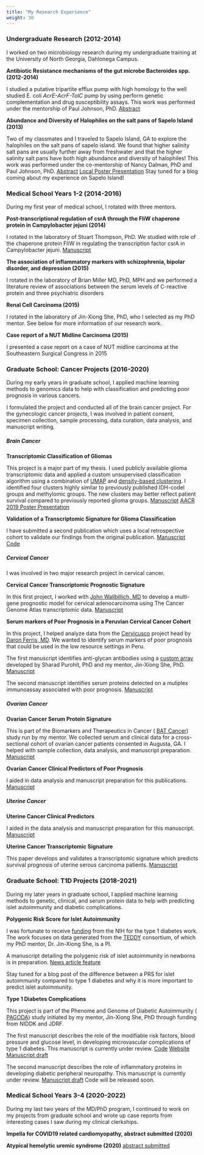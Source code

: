 ```yaml
---
title: "My Research Experience"
weight: 30
---
```



### Undergraduate Research (2012-2014)
I worked on two microbiology research during my undergraduate training at the University of North Georgia, Dahlonega Campus. 

__Antibiotic Resistance mechanisms of the gut microbe Bacteroides spp. (2012-2014)__

I studied a putative tripartite efflux pump with high homology to the well studied E. coli _AcrE-AcrF-TolC_ pump by using perform genetic complementation and drug susceptibility assays. This work was performed under the mentorship of Paul Johnson, PhD. [Abstract](https://drive.google.com/file/d/1wYKErS21Zy41gvfiAymo-kUuG8xv0kEG/view?usp=sharing)

__Abundance and Diversity of Halophiles on the salt pans of Sapelo Island (2013)__

Two of my classmates and I traveled to Sapelo Island, GA to explore the halophiles on the salt pans of sapelo island. We found that higher salinity salt pans are usually further away from freshwater and that the higher salinity salt pans have both high abundance and diversity of halophiles! This work was performed under the co-mentorship of Nancy Dalman, PhD and Paul Johnson, PhD. [Abstract](https://drive.google.com/file/d/1mu-nhsYX59DDBb7Nm1iomt6_RVUZ2GIu/view?usp=sharing) [Local Poster Presentation](https://drive.google.com/file/d/1CA_4-51N78UhdDOolabT8XC8DAdkTt0T/view?usp=sharing)
Stay tuned for a blog coming about my experience on Sapelo Island!

### Medical School Years 1-2 (2014-2016)
During my first year of medical school, I rotated with three mentors.

__Post-transcriptional regulation of csrA through the FliW chaperone protein in Campylobacter jejuni (2014)__

I rotated in the laboratory of Stuart Thompson, PhD. We studied with role of the chaperone protein FliW in regulating the transcription factor csrA in Campylobacter jejuni. 
[Manuscript](https://www.frontiersin.org/articles/10.3389/fmicb.2020.531596/full?&utm_source=Email_to_authors_&utm_medium=Email&utm_content=T1_11.5e1_author&utm_campaign=Email_publication&field=&journalName=Frontiers_in_Microbiology&id=531596)

__The association of inflammatory markers with schizophrenia, bipolar disorder, and depression (2015)__

I rotated in the laboratory of Brian Miller MD, PhD, MPH and we performed a literature review of associations between the serum levels of C-reactive protein and three psychiatric disorders

__Renal Cell Carcinoma (2015)__

I rotated in the laboratory of Jin-Xiong She, PhD, who I selected as my PhD mentor. See below for more information of our research work.

__Case report of a NUT Midline Carcinoma (2015)__

I presented a case report on a case of NUT midline carcinoma at the Southeastern Surgical Congress in 2015

### Graduate School: Cancer Projects (2016-2020)
During my early years in graduate school, I applied machine learning methods to genomics data to help with classification and predicting poor prognosis in various cancers.

I formulated the project and conducted all of the brain cancer project. For the gynecologic cancer projects, I was involved in patient consent, specimen collection, sample processing, data curation, data analysis, and manuscript writing.

##### Brain Cancer
__Transcriptomic Classification of Gliomas__

This project is a major part of my thesis. I used publicly available glioma transcriptomic data and applied a custom unsupervised classification algorithm using a combination of [UMAP](https://umap-learn.readthedocs.io/en/latest/) and [density-based clustering](https://citeseerx.ist.psu.edu/viewdoc/summary?doi=10.1.1.121.9220). I identified four clusters highly similar to previously published IDH-codel groups and methylomic groups. The new clusters may better reflect patient survival compared to previously reported glioma groups.
[Manuscript](https://www.ncbi.nlm.nih.gov/pmc/articles/PMC7692499/)
[AACR 2019 Poster Presentation](https://drive.google.com/file/d/1wXC0KHW8G7mtk3vVksCtgmrueqz6VTCg/view?usp=sharing)

__Validation of a Transcriptomic Signature for Glioma Classification__

I have submitted a second publication which uses a local retrospective cohort to validate our findings from the original publication.
[Manuscript](https://augustauniversity.box.com/s/txaqjm88mngju5h5syxg7lbfqk9hi8fd)
[Code](https://github.com/pmtran5884/Brain-paper-2)

##### Cervical Cancer
I was involved in two major research project in cervical cancer.

__Cervical Cancer Transcriptomic Prognostic Signature__

In this first project, I worked with [John Wallbillich, MD](https://obgyn.med.wayne.edu/profile/hc1621) to develop a multi-gene prognostic model for cervical adenocarcinoma using The Cancer Genome Atlas transcriptomic data.
[Manuscript](https://europepmc.org/article/PMC/7269782)

__Serum markers of Poor Prognosis in a Peruvian Cervical Cancer Cohort__

In this project, I helped analyze data from the [Cervicusco](http://cervicusco.org/en/about_cc/compassion-in-care/) project head by [Daron Ferris, MD](https://www.augusta.edu/cancer/research/labs/inactive-daron-ferris.php). We wanted to identify serum markers of poor prognosis that could be used in the low resource settings in Peru.

The first manuscript identifies anti-glycan antibodies using a [custom array](https://www.nature.com/articles/s41467-017-02747-y) developed by Sharad Purohit, PhD and my mentor, Jin-Xiong She, PhD. [Manuscript](https://www.gynecologiconcology-online.net/article/S0090-8258(20)30023-8/fulltext)

The second manuscript identifies serum proteins detected on a muliplex immunoassay associated with poor prognosis.
[Manuscript](https://www.ncbi.nlm.nih.gov/pmc/articles/PMC7601905/)


##### Ovarian Cancer

__Ovarian Cancer Serum Protein Signature__

This is part of the Biomarkers and Therapeutics in Cancer ( [BAT Cancer](https://www.augusta.edu/research/studies/trial.php?study=611205)) study run by my mentor. We collected serum and clinical data for a cross-sectional cohort of ovarian cancer patients consented in Augusta, GA. I helped with sample collection, data analysis, and manuscript preparation.
[Manuscript](https://www.sciencedirect.com/science/article/abs/pii/S0090825818315154)

__Ovarian Cancer Clinical Predictors of Poor Prognosis__

I aided in data analysis and manuscript preparation for this publications.
[Manuscript](https://europepmc.org/article/med/33155151)

##### Uterine Cancer

__Uterine Cancer Clinical Predictors__ 

I aided in the data analysis and manuscript preparation for this manuscript.
[Manuscript](https://europepmc.org/article/med/31796203)

__Uterine Cancer Transcriptomic Signature__

This paper develops and validates a transcriptomic signature which predicts survival prognosis of uterine serous carcinoma patients.
[Manuscript](https://europepmc.org/article/med/32067813)

### Graduate School: T1D Projects (2018-2021)
During my later years in graduate school, I applied machine learning methods to genetic, clinical, and serum protein data to help with predicting islet autoimmunity and diabetic complications.

__Polygenic Risk Score for Islet Autoimmunity__

I was fortunate to receive [funding](https://projectreporter.nih.gov/project_info_description.cfm?aid=9976989&icde=53097928&ddparam=&ddvalue=&ddsub=&cr=1&csb=default&cs=ASC&pball=) from the NIH for the type 1 diabetes work. The work focuses on data generated from the [TEDDY](https://teddy.epi.usf.edu/) consortium, of which my PhD mentor, Dr. Jin-Xiong She, is a PI.

A manuscript detailing the polygenic risk of islet autoimmunity in newborns is in preparation. [News article feature](https://jagwire.augusta.edu/tag/paul-tran/)

Stay tuned for a blog post of the difference between a PRS for islet autoimmunity compared to type 1 diabetes and why it is more important to predict islet autoimmunity.

__Type 1 Diabetes Complications__

This project is part of the Phenome and Genome of Diabetic Autoimmunity ( [PAGODA](https://www.augusta.edu/research/studies/trial.php?study=611249)) study initiated by my mentor, Jin-Xiong She, PhD through funding from NIDDK and JDRF.

The first manuscript describes the role of the modifiable risk factors, blood pressure and glucose level, in developing microvascular complications of type 1 diabetes. This manuscript is currently under review.
[Code](https://github.com/pmtran5884/T1D_Complications)
[Website](https://ptran25.shinyapps.io/Diabetic_Peripheral_Neuropathy_Risk/?_ga=2.159360185.2040679849.1609524909-2098218154.1607979380)
[Manuscript draft](https://augustauniversity.box.com/s/p6vg50ahzitkrtkgo6fb7hwlvh831gmo)

The second manuscript describes the role of inflammatory proteins in developing diabetic peripheral neuropathy. This manuscript is currently under review.
[Manuscript draft](https://augustauniversity.box.com/s/y54y5p1ci3b2gxqn1sr2rjo1kih0hi7a)
Code will be released soon.

### Medical School Years 3-4 (2020-2022)
During my last two years of the MD/PhD program, I continued to work on my projects from graduate school and wrote up case reports from interesting cases I saw during my clinical clerkships.

__Impella for COVID19 related cardiomyopathy, abstract submitted (2020)__

__Atypical hemolytic uremic syndrome (2020)__
[abstract submitted](https://drive.google.com/file/d/1WsWJkHU_ijd1fXalQPitI6UhEW5sEB3R/view?usp=sharing)